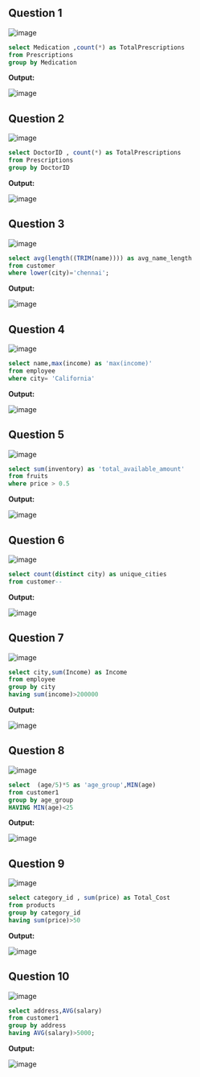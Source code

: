 **Question 1**
--
![image](https://github.com/user-attachments/assets/c20e9827-6c28-41f5-9e31-81f9f5a45ea0)

```sql
select Medication ,count(*) as TotalPrescriptions
from Prescriptions
group by Medication
```

**Output:**

![image](https://github.com/user-attachments/assets/7f3c35f9-b2cd-4bef-9365-03517a00e5cb)


**Question 2**
---
![image](https://github.com/user-attachments/assets/b8a2649f-d2ab-40cd-ac97-dc991f9352aa)


```sql
select DoctorID , count(*) as TotalPrescriptions
from Prescriptions
group by DoctorID
```

**Output:**

![image](https://github.com/user-attachments/assets/28271c15-e793-4ad2-a29b-d3e6a2eb7ffb)


**Question 3**
---
![image](https://github.com/user-attachments/assets/07ec12a2-0db3-4f8a-8c31-8b727190b285)


```sql
select avg(length((TRIM(name)))) as avg_name_length
from customer
where lower(city)='chennai';
```

**Output:**

![image](https://github.com/user-attachments/assets/c1a01ddc-875e-4db0-8e35-08442f129cdd)


**Question 4**
---
![image](https://github.com/user-attachments/assets/60c706d9-17bd-422f-bfad-e3784d1522af)


```sql
select name,max(income) as 'max(income)'
from employee
where city= 'California'

```

**Output:**

![image](https://github.com/user-attachments/assets/35a12f99-b7ed-427c-8637-d5f1e84478c6)


**Question 5**
---
![image](https://github.com/user-attachments/assets/1e62ac7c-bd05-49d4-afe6-6d53510d7eca)


```sql
select sum(inventory) as 'total_available_amount'
from fruits
where price > 0.5
```

**Output:**

![image](https://github.com/user-attachments/assets/ed8453b2-a843-4207-9ac4-d26fa76d5437)


**Question 6**
---
![image](https://github.com/user-attachments/assets/440942bb-4b67-4ddd-8650-da08559b648d)



```sql
select count(distinct city) as unique_cities
from customer--
```

**Output:**

![image](https://github.com/user-attachments/assets/1ac22239-383c-4861-b2c9-acec7c828e3b)


**Question 7**
---
![image](https://github.com/user-attachments/assets/283b6a21-5125-4329-ad3c-0d523f694e8f)


```sql
select city,sum(Income) as Income
from employee
group by city
having sum(income)>200000
```

**Output:**

![image](https://github.com/user-attachments/assets/0bc08419-781d-44fd-8383-c04af37b1b74)


**Question 8**
---
![image](https://github.com/user-attachments/assets/18dd1ca2-20de-4338-8424-d5fc457d6cad)


```sql
select  (age/5)*5 as 'age_group',MIN(age) 
from customer1
group by age_group
HAVING MIN(age)<25
```

**Output:**

![image](https://github.com/user-attachments/assets/408f5167-44f6-41c1-a3e8-38c41e6d38ff)


**Question 9**
---
![image](https://github.com/user-attachments/assets/94bde942-14a1-40e0-acb6-742f88b29384)


```sql
select category_id , sum(price) as Total_Cost
from products
group by category_id
having sum(price)>50
```

**Output:**

![image](https://github.com/user-attachments/assets/da0d8905-6e09-4f83-bb98-70046914d99c)


**Question 10**
---
![image](https://github.com/user-attachments/assets/0d8e7338-8b4d-4c97-a586-092273b6cc88)


```sql
select address,AVG(salary)
from customer1
group by address
having AVG(salary)>5000;
```

**Output:**

![image](https://github.com/user-attachments/assets/7db45bd7-4094-4edc-9b0c-207f49ad85ed)
